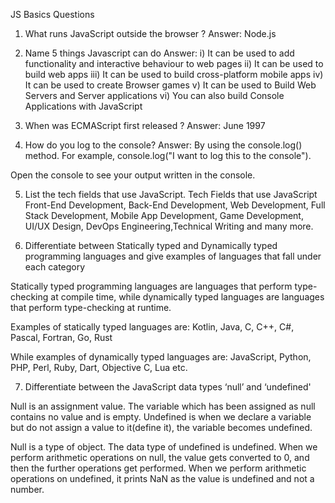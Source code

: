 JS Basics Questions

1. What runs JavaScript outside the browser ? Answer: Node.js

2. Name 5 things Javascript can do
   Answer:
   i) It can be used to add functionality and interactive behaviour to web pages
   ii) It can be used to build web apps
   iii) It can be used to build cross-platform mobile apps
   iv) It can be used to create Browser games
   v) It can be used to Build Web Servers and Server applications
   vi) You can also build Console Applications with JavaScript

3. When was ECMAScript first released ?
   Answer: June 1997

4. How do you log to the console?
   Answer: By using the console.log() method. For example,
   console.log("I want to log this to the console").

Open the console to see your output written in the console.

5. List the tech fields that use JavaScript.
   Tech Fields that use JavaScript
   Front-End Development, Back-End Development, Web Development, Full Stack Development, Mobile App Development, Game Development, UI/UX Design, DevOps Engineering,Technical Writing and many more.

6. Differentiate between Statically typed and Dynamically typed programming languages and give examples of languages that fall under each category

Statically typed programming languages are languages that perform type-checking at compile time, while dynamically typed languages are languages that perform type-checking at runtime.

Examples of statically typed languages are: Kotlin, Java, C, C++, C#, Pascal, Fortran, Go, Rust

While examples of dynamically typed languages are: JavaScript, Python, PHP, Perl, Ruby, Dart, Objective C, Lua etc.

7. Differentiate between the JavaScript data types ‘null’ and ‘undefined'

Null is an assignment value. The variable which has been assigned as null contains no value and is empty.
Undefined is when we declare a variable but do not assign a value to it(define it), the variable becomes undefined.

Null is a type of object.
The data type of undefined is undefined.
When we perform arithmetic operations on null, the value gets converted to 0, and then the further operations get performed. When we perform arithmetic operations on undefined, it prints NaN as the value is undefined and not a number.
